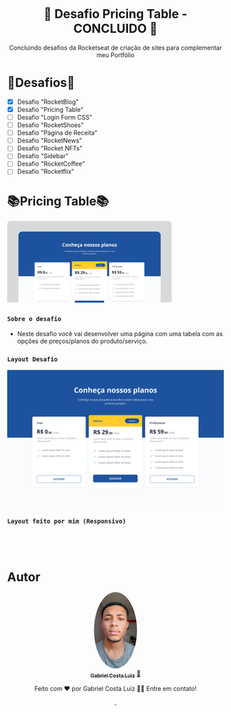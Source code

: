 <h1 align="center">
    🚀 Desafio Pricing Table - CONCLUIDO 🚀
</h1>

<p align="center">Concluindo desafios da Rocketseat de criação de sites para complementar meu Portfólio</p>

🎯Desafios🎯
============

- [x] Desafio "RocketBlog"
- [x] Desafio "Pricing Table"
- [ ] Desafio "Login Form CSS"
- [ ] Desafio "RocketShoes"
- [ ] Desafio "Página de Receita"
- [ ] Desafio "RocketNews"
- [ ] Desafio "Rocket NFTs"
- [ ] Desafio "Sidebar"
- [ ] Desafio "RocketCoffee"
- [ ] Desafio "Rocketflix"

📚Pricing Table📚
============
<img alt="" src="https://github.com/GabrielCostaLuiz/Portfolio-Desafios_Rocketseat/blob/main/img/pricing-table.png">

### `Sobre o desafio`
- <p>Neste desafio você vai desenvolver uma página com uma tabela com as opções de preços/planos do produto/serviço.</p>

### `Layout Desafio`
<img  alt="" src="https://github.com/GabrielCostaLuiz/Portfolio-Desafios_Rocketseat/blob/main/img/preco.png">


### `Layout feito por mim (Responsivo)` 
<p align="center">
<img  alt="" src="https://github.com/GabrielCostaLuiz/Portfolio-Desafios_Rocketseat/blob/main/TabelaDePreco/img/site2.png">
</p>

<img  alt="" src="https://github.com/GabrielCostaLuiz/Portfolio-Desafios_Rocketseat/blob/main/TabelaDePreco/img/Responsividade.gif">




Autor
============

<p align="center">
<a href="https://github.com/GabrielCostaLuiz" target="blank">
 <img style="border-radius: 50%;" src="https://github.com/GabrielCostaLuiz/Portfolio-Desafios_Rocketseat/blob/main/img/eu.jpeg" width="100px;" alt=""/>
 <br />
 <sub><b>Gabriel Costa Luiz</b></sub></a> <a href="https://github.com/GabrielCostaLuiz">🚀</a>
</p>

<p align="center">
Feito com ❤️ por Gabriel Costa Luiz 👋🏽 Entre em contato!
</p>

<p align="center">
<a href="https://www.linkedin.com/in/gabriel-costa-77a31a190/" target="blank">
<img src="https://img.shields.io/badge/-Gabriel-blue?style=flat-square&logo=Linkedin&logoColor=white&link=https://www.linkedin.com/in/gabriel-costa-77a31a190/g](https://www.linkedin.com/in/gabriel-costa-77a31a190/)" alt=""/>
</a>

<a href="mailto:gabrielbragacostaluiz@gmail.com" target="blank">
<img src="https://img.shields.io/badge/-gabrielbragacostaluiz@gmail.com-c14438?style=flat-square&logo=Gmail&logoColor=white&link=mailto:gabrielbragacostaluiz@gmail.com)](mailto:gabrielbragacostaluiz@gmail.com)g"  alt=""/>
</a>
</p>
<!-- [![Linkedin Badge](https://img.shields.io/badge/-Gabriel-blue?style=flat-square&logo=Linkedin&logoColor=white&link=https://www.linkedin.com/in/gabriel-costa-77a31a190/)](https://www.linkedin.com/in/gabriel-costa-77a31a190/) 
[![Gmail Badge](https://img.shields.io/badge/-gabrielbragacostaluiz@gmail.com-c14438?style=flat-square&logo=Gmail&logoColor=white&link=mailto:gabrielbragacostaluiz@gmail.com)](mailto:gabrielbragacostaluiz@gmail.com) -->


	






